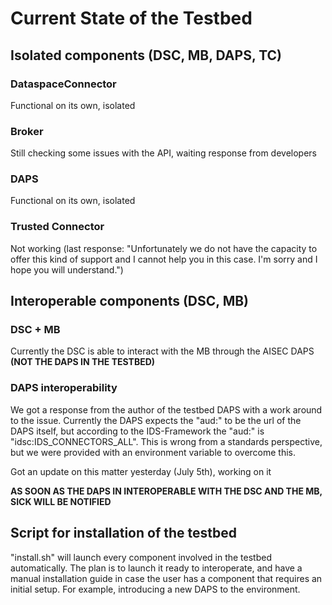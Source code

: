# Current State of the Testbed

## Isolated components (DSC, MB, DAPS, TC)
### DataspaceConnector
Functional on its own, isolated

### Broker
Still checking some issues with the API, waiting response from developers

### DAPS
Functional on its own, isolated

### Trusted Connector
Not working (last response: "Unfortunately we do not have the capacity to offer this kind of support and I cannot help you in this case. I'm sorry and I hope you will understand.")

## Interoperable components (DSC, MB)
### DSC + MB
Currently the DSC is able to interact with the MB through the AISEC DAPS **(NOT THE DAPS IN THE TESTBED)**

### DAPS interoperability
We got a response from the author of the testbed DAPS with a work around to the issue. Currently the DAPS expects the "aud:" to be the url of the DAPS itself, but according to the IDS-Framework the "aud:" is "idsc:IDS_CONNECTORS_ALL". This is wrong from a standards perspective, but we were provided with an environment variable to overcome this.

Got an update on this matter yesterday (July 5th), working on it

**AS SOON AS THE DAPS IN INTEROPERABLE WITH THE DSC AND THE MB, SICK WILL BE NOTIFIED**

## Script for installation of the testbed

"install.sh" will launch every component involved in the testbed automatically. The plan is to launch it ready to interoperate, and have a manual installation guide in case the user has a component that requires an initial setup. For example, introducing a new DAPS to the environment.
